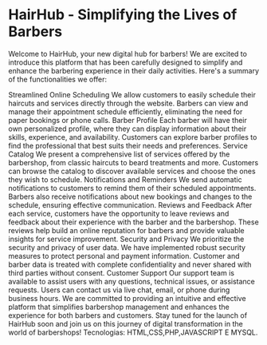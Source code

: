 # HairHub - Simplifying the Lives of Barbers
Welcome to HairHub, your new digital hub for barbers! We are excited to introduce this platform that has been carefully designed to simplify and enhance the barbering experience in their daily activities. Here's a summary of the functionalities we offer:

Streamlined Online Scheduling
We allow customers to easily schedule their haircuts and services directly through the website.
Barbers can view and manage their appointment schedule efficiently, eliminating the need for paper bookings or phone calls.
Barber Profile
Each barber will have their own personalized profile, where they can display information about their skills, experience, and availability.
Customers can explore barber profiles to find the professional that best suits their needs and preferences.
Service Catalog
We present a comprehensive list of services offered by the barbershop, from classic haircuts to beard treatments and more.
Customers can browse the catalog to discover available services and choose the ones they wish to schedule.
Notifications and Reminders
We send automatic notifications to customers to remind them of their scheduled appointments.
Barbers also receive notifications about new bookings and changes to the schedule, ensuring effective communication.
Reviews and Feedback
After each service, customers have the opportunity to leave reviews and feedback about their experience with the barber and the barbershop.
These reviews help build an online reputation for barbers and provide valuable insights for service improvement.
Security and Privacy
We prioritize the security and privacy of user data. We have implemented robust security measures to protect personal and payment information.
Customer and barber data is treated with complete confidentiality and never shared with third parties without consent.
Customer Support
Our support team is available to assist users with any questions, technical issues, or assistance requests.
Users can contact us via live chat, email, or phone during business hours.
We are committed to providing an intuitive and effective platform that simplifies barbershop management and enhances the experience for both barbers and customers. Stay tuned for the launch of HairHub soon and join us on this journey of digital transformation in the world of barbershops!
Tecnologias:
HTML,CSS,PHP,JAVASCRIPT E MYSQL.